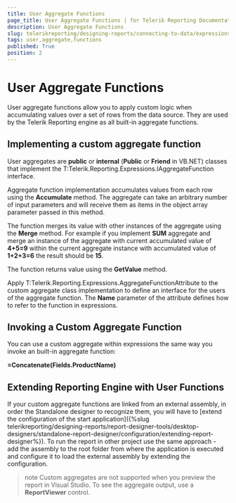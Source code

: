 ```yaml
---
title: User Aggregate Functions
page_title: User Aggregate Functions | for Telerik Reporting Documentation
description: User Aggregate Functions
slug: telerikreporting/designing-reports/connecting-to-data/expressions/extending-expressions/user-aggregate-functions
tags: user,aggregate,functions
published: True
position: 2
---
```


# User Aggregate Functions



User aggregate functions allow you to apply custom logic 
      when accumulating values over a set of rows from the data source. 
      They are used by the Telerik Reporting engine as all built-in aggregate functions.

## Implementing a custom aggregate function

User aggregates are __public__ or __internal__
        (__Public__ or __Friend__ in VB.NET)
        classes that implement the T:Telerik.Reporting.Expressions.IAggregateFunction interface.

Aggregate function implementation accumulates values from each row 
        using the __Accumulate__ method. The aggregate 
        can take an arbitrary number of input parameters and will receive them 
        as items in the object array parameter passed in this method.

The function merges its value with other instances of the aggregate 
        using the __Merge__ method. For example if you implement 
        __SUM__ aggregate and merge an instance of the aggregate 
        with current accumulated value of __4+5=9__ 
        within the current aggregate instance with accumulated value of
        __1+2+3=6__ the result should be __15__.

The function returns value using the __GetValue__ method.

Apply T:Telerik.Reporting.Expressions.AggregateFunctionAttribute
        to the custom aggregate class implementation to define an interface 
        for the users of the aggregate function. The __Name__ 
        parameter of the attribute defines how to refer to the function in expressions.

	



	



## Invoking a Custom Aggregate Function

You can use a custom aggregate within expressions 
        the same way you invoke an built-in aggregate function:

__=Concatenate(Fields.ProductName)__

## Extending Reporting Engine with User Functions

If your custom aggregate functions are linked from an external assembly, in order the Standalone designer to recognize them, you will have to
              [extend the configuration of the start application]({%slug telerikreporting/designing-reports/report-designer-tools/desktop-designers/standalone-report-designer/configuration/extending-report-designer%}). To run the report in other project 
              use the same approach - add the assembly to the root folder from where the application is executed and configure it to load the external assembly 
              by extending the configuration.
            

>note Custom aggregates are not supported when you preview the report in Visual Studio.                To see the aggregate output, use a  __ReportViewer__  control.              

